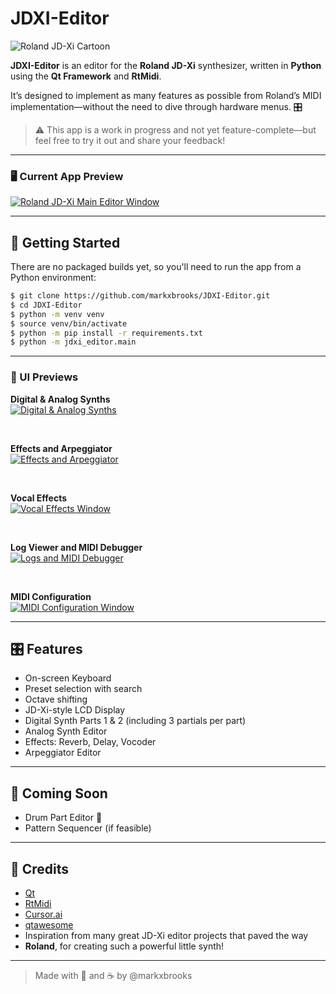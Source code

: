 # JDXI-Editor

![Roland JD-Xi Cartoon](./resources/jdxi_cartoon_600.png)

**JDXI-Editor** is an editor for the **Roland JD-Xi** synthesizer, written in **Python** using the **Qt Framework** and **RtMidi**.

It’s designed to implement as many features as possible from Roland’s MIDI implementation—without the need to dive through hardware menus. 🎛️

> ⚠️ This app is a work in progress and not yet feature-complete—but feel free to try it out and share your feedback!

---

### 🖥️ Current App Preview

<a href="./resources/main_window.gif" rel="Current view of the Roland JD-Xi Editor App">
  <img src="./resources/main_window_high.gif" alt="Roland JD-Xi Main Editor Window" />
</a>

---

## 🚀 Getting Started

There are no packaged builds yet, so you'll need to run the app from a Python environment:

```bash
$ git clone https://github.com/markxbrooks/JDXI-Editor.git
$ cd JDXI-Editor
$ python -m venv venv
$ source venv/bin/activate
$ python -m pip install -r requirements.txt
$ python -m jdxi_editor.main
```

---

### 🎹 UI Previews

**Digital & Analog Synths**  
<a href="./resources/digital_analog_synths.png">
  <img src="./resources/digital_analog_synths_600.png" alt="Digital & Analog Synths" />
</a>

&nbsp;

**Effects and Arpeggiator**  
<a href="./resources/effects.png">
  <img src="./resources/effects_600.png" alt="Effects and Arpeggiator" />
</a>

&nbsp;

**Vocal Effects**  
<a href="./resources/vocal_effects.png">
  <img src="./resources/vocal_effects_600.png" alt="Vocal Effects Window" />
</a>

&nbsp;

**Log Viewer and MIDI Debugger**  
<a href="./resources/logs_and_midi.png">
  <img src="./resources/logs_and_midi_600.png" alt="Logs and MIDI Debugger" />
</a>

&nbsp;

**MIDI Configuration**  
<a href="./resources/midi_config.png">
  <img src="./resources/midi_config_200.png" alt="MIDI Configuration Window" />
</a>

---

## 🎛️ Features

- On-screen Keyboard
- Preset selection with search
- Octave shifting
- JD-Xi-style LCD Display
- Digital Synth Parts 1 & 2 (including 3 partials per part)
- Analog Synth Editor
- Effects: Reverb, Delay, Vocoder
- Arpeggiator Editor

---

## 🧩 Coming Soon

- Drum Part Editor 🥁
- Pattern Sequencer (if feasible)

---

## 🙏 Credits

- [Qt](https://www.qt.io/)
- [RtMidi](https://www.music.mcgill.ca/~gary/rtmidi/)
- [Cursor.ai](https://cursor.so)
- [qtawesome](https://github.com/spyder-ide/qtawesome)
- Inspiration from many great JD-Xi editor projects that paved the way
- **Roland**, for creating such a powerful little synth!

---

> Made with 🎹 and ☕ by @markxbrooks

